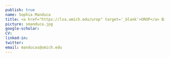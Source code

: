 ```yaml
---
publish: true
name: Sophia Manduca
title: <a href="https://lsa.umich.edu/urop" target='_blank'>UROP</a> Biochemistry
picture: smanduca.jpg
google-scholar: 
CV:
linked-in: 
twitter:
email: manducas@umich.edu
---
```

